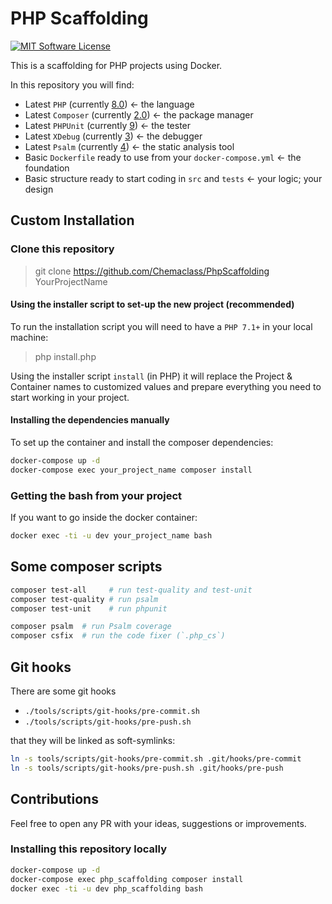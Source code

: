 # PHP Scaffolding

[![MIT Software License](https://img.shields.io/badge/license-MIT-blue.svg?style=flat-square)](LICENSE.md)

This is a scaffolding for PHP projects using Docker. 

In this repository you will find:

* Latest `PHP` (currently [8.0](https://en.wikipedia.org/wiki/PHP#Release_history)) <- the language
* Latest `Composer` (currently [2.0](https://getcomposer.org/)) <- the package manager
* Latest `PHPUnit` (currently [9](https://phpunit.de/announcements/phpunit-9.html)) <- the tester 
* Latest `XDebug` (currently [3](https://xdebug.org/docs/)) <- the debugger
* Latest `Psalm` (currently [4](https://github.com/vimeo/psalm)) <- the static analysis tool
* Basic `Dockerfile` ready to use from your `docker-compose.yml` <- the foundation
* Basic structure ready to start coding in `src` and `tests` <- your logic; your design

## Custom Installation

### Clone this repository

> git clone https://github.com/Chemaclass/PhpScaffolding YourProjectName

#### Using the installer script to set-up the new project (recommended)

To run the installation script you will need to have a `PHP 7.1+` in your local machine:

> php install.php

Using the installer script `install` (in PHP) it will replace the Project & Container names
to customized values and prepare everything you need to start working in your project.

#### Installing the dependencies manually

To set up the container and install the composer dependencies:

```bash
docker-compose up -d
docker-compose exec your_project_name composer install
```

### Getting the bash from your project

If you want to go inside the docker container:

```bash
docker exec -ti -u dev your_project_name bash
```

## Some composer scripts

```bash
composer test-all     # run test-quality and test-unit
composer test-quality # run psalm
composer test-unit    # run phpunit

composer psalm  # run Psalm coverage
composer csfix  # run the code fixer (`.php_cs`)
```

## Git hooks

There are some git hooks

* `./tools/scripts/git-hooks/pre-commit.sh`
* `./tools/scripts/git-hooks/pre-push.sh`

that they will be linked as soft-symlinks:

```bash
ln -s tools/scripts/git-hooks/pre-commit.sh .git/hooks/pre-commit
ln -s tools/scripts/git-hooks/pre-push.sh .git/hooks/pre-push
```

## Contributions

Feel free to open any PR with your ideas, suggestions or improvements.

### Installing this repository locally

```bash
docker-compose up -d
docker-compose exec php_scaffolding composer install
docker exec -ti -u dev php_scaffolding bash
```
